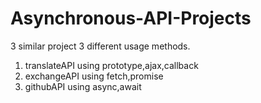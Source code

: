 # Asynchronous-API-Projects
3 similar project 3 different usage methods.

1. translateAPI using prototype,ajax,callback
2. exchangeAPI using fetch,promise
3. githubAPI using async,await 
